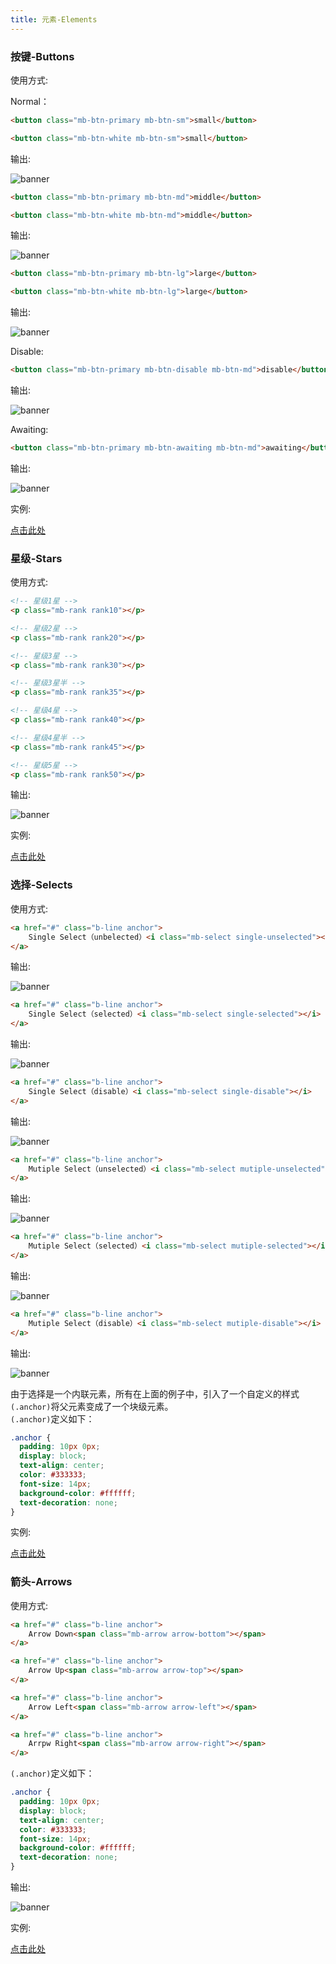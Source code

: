 ```yaml
---
title: 元素-Elements
---
```


> 

### 按键-Buttons

使用方式:   

Normal：

```html
<button class="mb-btn-primary mb-btn-sm">small</button>

<button class="mb-btn-white mb-btn-sm">small</button>
```

输出:   

![banner](../public/img/elements/btn-small.jpg)

```html
<button class="mb-btn-primary mb-btn-md">middle</button>

<button class="mb-btn-white mb-btn-md">middle</button>
```

输出:   

![banner](../public/img/elements/btn-middle.jpg)


```html
<button class="mb-btn-primary mb-btn-lg">large</button>

<button class="mb-btn-white mb-btn-lg">large</button>
```

输出:   

![banner](../public/img/elements/btn-large.jpg)


Disable:

```html
<button class="mb-btn-primary mb-btn-disable mb-btn-md">disable</button>
```

输出:   

![banner](../public/img/elements/btn-disable.jpg)


Awaiting:

```html
<button class="mb-btn-primary mb-btn-awaiting mb-btn-md">awaiting</button>
```

输出:   

![banner](../public/img/elements/btn-awaiting.jpg)


实例:

[点击此处](http://kylar.cn/mBase.css/test/elements.html#button)


### 星级-Stars

使用方式:   

```html
<!-- 星级1星 -->
<p class="mb-rank rank10"></p>

<!-- 星级2星 -->
<p class="mb-rank rank20"></p>

<!-- 星级3星 -->
<p class="mb-rank rank30"></p>

<!-- 星级3星半 -->
<p class="mb-rank rank35"></p>

<!-- 星级4星 -->
<p class="mb-rank rank40"></p>

<!-- 星级4星半 -->
<p class="mb-rank rank45"></p>

<!-- 星级5星 -->
<p class="mb-rank rank50"></p>
```

输出:   

![banner](../public/img/elements/star.jpg)

实例:

[点击此处](http://kylar.cn/mBase.css/test/elements.html#star)


### 选择-Selects

使用方式:   

```html
<a href="#" class="b-line anchor">
	Single Select（unbelected）<i class="mb-select single-unselected"></i>
</a>
```

输出:   

![banner](../public/img/elements/sel-unsel.jpg)

```html
<a href="#" class="b-line anchor">
	Single Select（selected）<i class="mb-select single-selected"></i>
</a>
```

输出:   

![banner](../public/img/elements/sel-sel.jpg)

```html
<a href="#" class="b-line anchor">
	Single Select（disable）<i class="mb-select single-disable"></i>
</a>
```

输出:   

![banner](../public/img/elements/sel-dis.jpg)

```html
<a href="#" class="b-line anchor">
	Mutiple Select（unselected）<i class="mb-select mutiple-unselected"></i>
</a>
```

输出:   

![banner](../public/img/elements/mutisel-unsel.jpg)

```html
<a href="#" class="b-line anchor">
	Mutiple Select（selected）<i class="mb-select mutiple-selected"></i>
</a>
```

输出:   

![banner](../public/img/elements/mutisel-sel.jpg)

```html
<a href="#" class="b-line anchor">
	Mutiple Select（disable）<i class="mb-select mutiple-disable"></i>
</a>
```


输出:   

![banner](../public/img/elements/mutisel-dis.jpg)



由于选择是一个内联元素，所有在上面的例子中，引入了一个自定义的样式`(.anchor)`将父元素变成了一个块级元素。   
`(.anchor)`定义如下：   

```css
.anchor {
  padding: 10px 0px;
  display: block;
  text-align: center;
  color: #333333;
  font-size: 14px;
  background-color: #ffffff;
  text-decoration: none;
}
```

实例:

[点击此处](http://kylar.cn/mBase.css/test/elements.html#select)


### 箭头-Arrows

使用方式:   

```html
<a href="#" class="b-line anchor">
	Arrow Down<span class="mb-arrow arrow-bottom"></span>
</a>

<a href="#" class="b-line anchor">
	Arrow Up<span class="mb-arrow arrow-top"></span>
</a>

<a href="#" class="b-line anchor">
	Arrow Left<span class="mb-arrow arrow-left"></span>
</a>

<a href="#" class="b-line anchor">
	Arrpw Right<span class="mb-arrow arrow-right"></span>
</a>
```

`(.anchor)`定义如下： 

```css
.anchor {
  padding: 10px 0px;
  display: block;
  text-align: center;
  color: #333333;
  font-size: 14px;
  background-color: #ffffff;
  text-decoration: none;
}
```

输出:   

![banner](../public/img/elements/arrow.jpg)

实例:

[点击此处](http://kylar.cn/mBase.css/test/elements.html#arrow)


